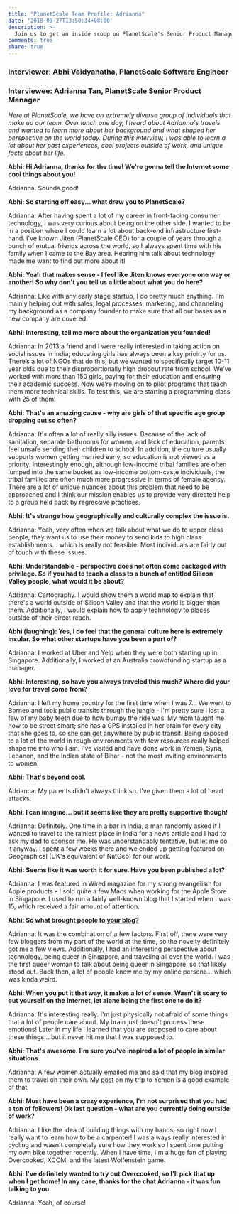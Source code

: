 ```yaml
---
title: "PlanetScale Team Profile: Adrianna"
date: '2018-09-27T13:50:34+08:00'
description: >-
  Join us to get an inside scoop on PlanetScale's Senior Product Manager.
comments: true
share: true
---
```

### Interviewer: Abhi Vaidyanatha, PlanetScale Software Engineer
### Interviewee: Adrianna Tan, PlanetScale Senior Product Manager

*Here at PlanetScale, we have an extremely diverse group of individuals that make up our team. Over lunch one day, I heard about Adrianna's travels and wanted to learn more about her background and what shaped her perspective on the world today. During this interview, I was able to learn a lot about her past experiences, cool projects outside of work, and unique facts about her life.*

**Abhi: Hi Adrianna, thanks for the time! We're gonna tell the Internet some cool things about you!**

Adrianna: Sounds good!

**Abhi: So starting off easy... what drew you to PlanetScale?**

Adrianna: After having spent a lot of my career in front-facing consumer technology, I was very curious about being on the other side. I wanted to be in a position where I could learn a lot about back-end infrastructure first-hand. I've known Jiten (PlanetScale CEO) for a couple of years through a bunch of mutual friends across the world, so I always spent time with his family when I came to the Bay area. Hearing him talk about technology made me want to find out more about it!

**Abhi: Yeah that makes sense - I feel like Jiten knows everyone one way or another! So why don't you tell us a little about what you do here?**

Adrianna: Like with any early stage startup, I do pretty much anything. I'm mainly helping out with sales, legal processes, marketing, and channeling my background as a company founder to make sure that all our bases as a new company are covered.

**Abhi: Interesting, tell me more about the organization you founded!**

Adrianna: In 2013 a friend and I were really interested in taking action on social issues in India; educating girls has always been a key prioirty for us. There’s a lot of NGOs that do this, but we wanted to specifically target 10-11 year olds due to their disproportionally high dropout rate from school. We’ve worked with more than 150 girls, paying for their education and ensuring their academic success. Now we’re moving on to pilot programs that teach them more technical skills. To test this, we are starting a programming class with 25 of them!

**Abhi: That's an amazing cause - why are girls of that specific age group dropping out so often?**

Adrianna: It's often a lot of really silly issues. Because of the lack of sanitation, separate bathrooms for women, and lack of education, parents feel unsafe sending their children to school. In addition, the culture usually supports women getting married early, so education is not viewed as a priority. Interestingly enough, although low-income tribal families are often lumped into the same bucket as low-income bottom-caste individuals, the tribal families are often much more progressive in terms of female agency. There are a lot of unique nuances about this problem that need to be approached and I think our mission enables us to provide very directed help to a group held back by regressive practices.

**Abhi: It's strange how geographically and culturally complex the issue is.**

Adrianna: Yeah, very often when we talk about what we do to upper class people, they want us to use their money to send kids to high class establishments... which is really not feasible. Most individuals are fairly out of touch with these issues.

**Abhi: Understandable - perspective does not often come packaged with privilege. So if you had to teach a class to a bunch of entitled Silicon Valley people, what would it be about?**

Adrianna: Cartography. I would show them a world map to explain that there's a world outside of Silicon Valley and that the world is bigger than them. Additionally, I would explain how to apply technology to places outside of their direct reach.

**Abhi (laughing): Yes, I do feel that the general culture here is extremely insular. So what other startups have you been a part of?**

Adrianna: I worked at Uber and Yelp when they were both starting up in Singapore. Additionally, I worked at an Australia crowdfunding startup as a manager.

**Abhi: Interesting, so have you always traveled this much? Where did your love for travel come from?**

Adrianna: I left my home country for the first time when I was 7... We went to Borneo and took public transits through the jungle - I'm pretty sure I lost a few of my baby teeth due to how bumpy the ride was. My mom taught me how to be street smart; she has a GPS installed in her brain for every city that she goes to, so she can get anywhere by public transit. Being exposed to a lot of the world in rough environments with few resources really helped shape me into who I am. I've visited and have done work in Yemen, Syria, Lebanon, and the Indian state of Bihar - not the most inviting environments to women. 

**Abhi: That's beyond cool.**

Adrianna: My parents didn't always think so. I've given them a lot of heart attacks.

**Abhi: I can imagine... but it seems like they are pretty supportive though!**

Adrianna: Definitely. One time in a bar in India, a man randomly asked if I wanted to travel to the rainiest place in India for a news article and I had to ask my dad to sponsor me. He was understandably tentative, but let me do it anyway. I spent a few weeks there and we ended up getting featured on Geographical (UK's equivalent of NatGeo) for our work. 

**Abhi: Seems like it was worth it for sure. Have you been published a lot?**

Adrianna: I was featured in Wired magazine for my strong evangelism for Apple products - I sold quite a few Macs when working for the Apple Store in Singapore. I used to run a fairly well-known blog that I started when I was 15, which received a fair amount of attention.

**Abhi: So what brought people to [your blog?](https://popagandhi.com)**

Adrianna: It was the combination of a few factors. First off, there were very few bloggers from my part of the world at the time, so the novelty definitely got me a few views. Additionally, I had an interesting perspective about technology, being queer in Singapore, and traveling all over the world. I was the first queer woman to talk about being queer in Singapore, so that likely stood out. Back then, a lot of people knew me by my online persona... which was kinda weird.

**Abhi: When you put it that way, it makes a lot of sense. Wasn't it scary to out yourself on the internet, let alone being the first one to do it?**

Adrianna: It's interesting really. I'm just physically not afraid of some things that a lot of people care about. My brain just doesn't process these emotions! Later in my life I learned that you are supposed to care about these things... but it never hit me that I was supposed to.

**Abhi: That's awesome. I'm sure you've inspired a lot of people in similar situations.**

Adrianna: A few women actually emailed me and said that my blog inspired them to travel on their own. My [post](https://www.youtube.com/watch?v=LkGKPagtzEs) on my trip to Yemen is a good example of that.

**Abhi: Must have been a crazy experience, I'm not surprised that you had a ton of followers! Ok last question - what are you currently doing outside of work?**

Adrianna: I like the idea of building things with my hands, so right now I really want to learn how to be a carpenter! I was always really interested in cycling and wasn't completely sure how they work so I spent time putting my own bike together recently. When I have time, I'm a huge fan of playing Overcooked, XCOM, and the latest Wolfenstein game.

**Abhi: I've definitely wanted to try out Overcooked, so I'll pick that up when I get home! In any case, thanks for the chat Adrianna - it was fun talking to you.**

Adrianna: Yeah, of course!

